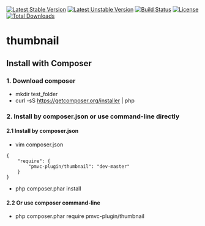 [![Latest Stable Version](https://poser.pugx.org/pmvc-plugin/thumbnail/v/stable)](https://packagist.org/packages/pmvc-plugin/thumbnail) 
[![Latest Unstable Version](https://poser.pugx.org/pmvc-plugin/thumbnail/v/unstable)](https://packagist.org/packages/pmvc-plugin/thumbnail) 
[![Build Status](https://travis-ci.org/pmvc-plugin/thumbnail.svg?branch=master)](https://travis-ci.org/pmvc-plugin/thumbnail)
[![License](https://poser.pugx.org/pmvc-plugin/thumbnail/license)](https://packagist.org/packages/pmvc-plugin/thumbnail)
[![Total Downloads](https://poser.pugx.org/pmvc-plugin/thumbnail/downloads)](https://packagist.org/packages/pmvc-plugin/thumbnail) 

thumbnail
===============

## Install with Composer
### 1. Download composer
   * mkdir test_folder
   * curl -sS https://getcomposer.org/installer | php

### 2. Install by composer.json or use command-line directly
#### 2.1 Install by composer.json
   * vim composer.json
```
{
    "require": {
        "pmvc-plugin/thumbnail": "dev-master"
    }
}
```
   * php composer.phar install

#### 2.2 Or use composer command-line
   * php composer.phar require pmvc-plugin/thumbnail

